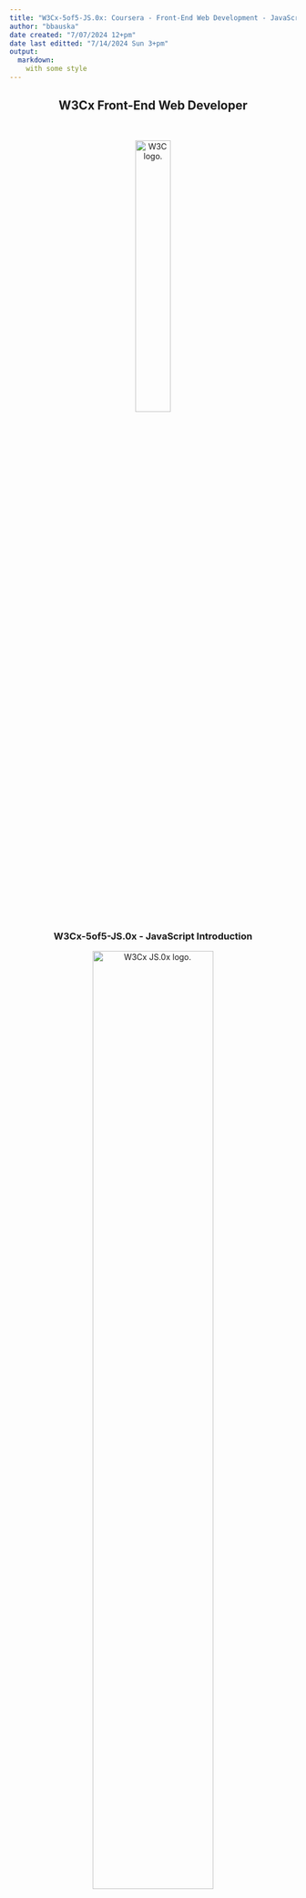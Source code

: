 ```yaml
---
title: "W3Cx-5of5-JS.0x: Coursera - Front-End Web Development - JavaScript Introduction"
author: "bbauska"
date created: "7/07/2024 12+pm"
date last editted: "7/14/2024 Sun 3+pm"
output: 
  markdown:
    with some style
---
```


<h2 align="center">W3Cx Front-End Web Developer</h2>
<br/>
<!--~~~~~~~~~~~~~~~~~~~~~~~~~~~~~~~~~~~~~~~~~~~~~~~~~~~~~~~~~~~~~~~~~~~~~~~~~~~~~~~~~~~~~~~~~~~~-->
<!--~~~~~~~~~~~~~~~~~~~~~~~~~~~~~~ readme.md of W3Cx-5of5-JS.0x ~~~~~~~~~~~~~~~~~~~~~~~~~~~~~~~~-->
<!--~~~~~~~~~~~~~~~~~~~~~~~~~~~~~~~~~~~~~~~~~~~~~~~~~~~~~~~~~~~~~~~~~~~~~~~~~~~~~~~~~~~~~~~~~~~~-->
<!--~~~~~~~~~~~~~~~~~~~~~~~~~~~~~~~~~~~~~~~~ w3cx logo ~~~~~~~~~~~~~~~~~~~~~~~~~~~~~~~~~~~~~~~~~-->
<p align="center" width="100%">
<img src="./images/w3cx-logo.jpg?raw=true"
  style="width:35%"
  title="W3C logo"
  alt="W3C logo." />
</p>

<h3 align="center">W3Cx-5of5-JS.0x - JavaScript Introduction</h3>
<!--~~~~~~~~~~~~~~~~~~~~~~~~~~~~~~~~~~~~~~~~~~~~~~~~~~~~~~~~~~~~~~~~~~~~~~~~~~~~~~~~~~~~~~~~~~~~-->
<!--~~~~~~~~~~~~~~~~~~~~~~~~~~~~ 01. W3Cx-5of5-JS.0x logo (01) ~~~~~~~~~~~~~~~~~~~~~~~~~~~~~~-->
<p align="center" width="100%">
<img src="./images/image001.png?raw=true"
  style="width:65%"
  title="W3Cx JS logo"
  alt="W3Cx JS.0x logo." />
</p>

## [Table of Contents](#table-of-contents)

## **About W3C and the Web**
>### - [**About W3C and the Web**](#cha-1)
>### - [**Why accessibility is important**](#cha-2)
>### - [**Why internationalization is important**](#cha-3)

## **Course information**
>### * [**Welcome to "HTML5 and CSS Fundamentals"**](#chb-1)
>### * [**Course practical information**](#chb-2)
>### * [**Course tools**](#chb-3)

## Module 1: Introduction to JavaScript
>### 1.1 [**Introduction - Module 1: Intro to JS**](#ch1-1-1)
>### 1.2 [**JavaScript, HTML and CSS**](#ch1-2-1)
>### 1.3 [**JavaScript Overview**](#ch1-3-1)
>### 1.4 [**Your first HTML/CSS/JS page**](#ch1-4-1)
>### 1.5 [**Variables, values, functions, operators and expressions**](#ch1-5-1)
>### 1.6 [**Simple JavaScript examples to play with**](#ch1-6-1)

## Module 2: Adding interactivity to HTML documents
>### 2.1 [**Introduction - Module 2: Adding interactivity to HTML documents**](#ch2-1-1)
>### 2.2 [**Conditional statements, loops and logical operators**](#ch2-2-1)
>### 2.3 [**Functions and callbacks**](#ch2-3-1)
>### 2.4 [**Handling events**](#ch2-4-1)
>### 2.5 [**The DOM API**](#ch2-5-1)
>### 2.6 [**Let's wrie a small game**](#ch2-6-1)

## Module 3: Playing with HTML5 APIs
>### 3.1 [**Introduction to Module 3: Playing with HTML5 APIs**](#ch3-1-1)
>### 3.2 [**Arrays and iterators**](#ch3-2-1)
>### 3.3 [**HTML5 multimedia and JavaScript**](#ch3-3-1)
>### 3.4 [**Displaying a map with the Geolocation API**](#ch3-4-1)
>### 3.5 [**Playing sound samples and music**](#ch3-5-1)

## Module 4: Structuring data
>### 4.1 [**Introduction to Module 4: Structuring data**](#ch4-1-1)
>### 4.2 [**Objecs: properties and methods**](#ch4-2-1)
>### 4.3 [**Creating multiple objects**](#ch4-3-1)
>### 4.4 [**Organizing the code in separate files**](#ch4-4-1)

## Module 5: Working with forms
>### 5.1 [**Introduction to Module 5: Working with forms**](#ch5-1-1)
>### 5.2 [**Built-in JavaScript objects**](#ch5-2-1)
>### 5.3 [**HTML5 tables, forms and input fields**](#ch5-3-1)
>### 5.4 [**The JSON notation**](#ch5-4-1)
>### 5.5 [**A small application**](#ch5-5-1)
>### 5.6 [**Where to from here?**](#ch5-6-1)

<a href="https://github.com/bbauska/W3Cx-5of5-Introduction-JavaScript.git" target="_blank" rel="noopener noreferrer">Introduction JavaScript - git</a>

<h3>Course Outline:</h3>

# js.0x-w3cx - W3Cx-5of5-JS.0x
W3Cx: JS.0x JavaScript Introduction

## Course outline

This course is designed for anyone who is comfortable with programming concepts. No prerequisites 
are required though we encourage you to follow these two other W3Cx courses: HTML5 and CSS Fundamentals and CSS Basics.

During this course, you will learn:

  - How to add JavaScript code in your Web site/Web app, and how to debug it.
  - How to make interactive Web sites through the DOM API.
  - How to change the CSS styles of HTML5 elements from JavaScript.
  - How to deal with HTML5 forms.
  - How to make basic graphics and animations using the HTML5 canvas.

You will make good use of your JavaScript skills in the other 2 W3Cx courses included in the 
"Front-End Web Developer" W3Cx Professional Certificate program: HTML5 Coding Essentials and 
Best Practices and HTML5 Apps and Games.

In the meantime, have fun in this course!

Professional Certificate programs are series of courses designed by industry leaders and/or 
top universities to build and enhance critical professional skills needed to succeed in 
today's most in-demand fields.
 
W3C has designed a "Front-End Web Developer" (FEWD) Professional Certificate where you 
will learn all of the necessary skills needed to build interactive and responsive user 
experiences on the Web. This program will deepen your knowledge of the 3 foundational 
languages that power the Web: HTML5, CSS and JavaScript. 

The W3C FEWD program is composed of 5 courses:

1.	CSS Basics
2.	HTML5 and CSS Fundamentals
3.	HTML5 Coding Essentials and Best Practices
4.	HTML5 Apps and Games
5.	This course: JavaScript Introduction

To get a W3C FEWD professional certificate, you must successfully pass and receive a Verified Certificate in the five courses above.

### Web editors
### Foreword:
###### Michel Buffa, author of this course:

"When I work locally, with files located on my computer hard drive, I use the Sublime Text source code editor, Visual Studio Code, WebStorm, NetBeans, depending on the size of the project I'm working on.
- For testing simple examples, I mainly use the JsBin.com online code editor.
- For embedding online examples in this course, I use the CodePen.io online code editor.
- For choosing a CSS color, shadow, text-shadow, gradients, etc. I use the LiveWeave online code editor."

Traditional source code editors
You can use any source code editor that has good support for HTML, CSS and JavaScript files. For this course, you are free to use whichever you prefer. However, there are some in particular that we recommend.
Sublime Text is a very powerful, multi-platform source code editor, it's semi-free (you can use it without paying, it will pop up a dialog asking you to buy it once in a while, but not very often). Sublime text supports hundreds of plugins to enhance its features.

**Visual Studio Code** is a free, open source, multi-platform editor by Microsoft.

## Other tools

### Free of charge:
- Atom source code editor (note that Visual Studio code is based on Atom).
- Brackets source code editor.
- NotePad++ (Windows only)
- NetBeans and Eclipse: very powerful IDEs (integrated development environments), but heavier than all the "lightweight" source editors that we've talked about so far. More dedicated to "mid-size/large-size projects", more for pro developers that are also looking for good support for server-side languages such as Java, Python, PHP, etc.

### Not free of charge:

- IDEs by JetBrains.com have a very good reputation and can be obtained for free if you are an academic customer (student or teacher). The WebStorm IDE is a very good mid-weight tool for developing HTML/CSS/JS/NodeJS code.
- BBedit (for Macs): source code editor for mac with support for Web languages.

### Online editors/IDEs
To help you practice for the duration of the course, you will use the following tools:
JS Bin is an open-source collaborative Web development debugging tool. Most of the examples you will find in this course are either on JSBin or on CodePen.

Tutorials can be found on the Web (such as these ones) or on YouTube. The tool is really simple: just open the link to the provided examples, look at the code, look at the result, etc. And you can modify the examples as you like, you can also modify / clone / save / share them. Keep in mind that it's always better to be logged in (it's free) if you do not want to lose your work.
In our opinion, JSBin is the best online IDE for "live coding": typing and seeing what you are doing in real time, monitoring error messages in the console tab, and debugging your code. We will mainly use this tool for the live coding videos.
 
CodePen is similar to JSBin except that its Web site includes a search engine, which is very useful for finding out what others have developed. Looking for a nice HTML5/CSS button style? Just search for "button", etc. It's also easier for us to embed HTML/CSS/JS examples in this course with CodePen than with other online IDEs; this is why so many "pens" are embedded in the course pages.

This is a great service to get you started quickly as it doesn't require you to download anything and you can access it, along with your saved projects from any Web browser. Here's an article which will be of-interest if you use CodePen: Things you can do with CodePen [Brent Miller, February 6, 2019].
 
Plunker allows us to work online with separate files. So, when we have no choice but to use separate files, we might use this tool.

 
LiveWeave is great for writing CSS code or for embedding SVG Graphics in an HTML document, as it includes online wizards and interactive editors. We use it when we have problems with CSS shadows, CSS colors or gradients, or when we want to include an SVG arrow in a document.
 
 
 
JSFiddle is very similar to JSBin and CodePen in terms of features. 
Other tools
There are many other online IDEs and new ones appear each year. If you want a real, heavyweight online IDE that has nearly all the features offered by "big IDEs" such as Eclipse, NetBeans and WebStorm, take a look at the Cloud9 IDE. It's free and will enable you to develop huge projects, that can include many files, it supports uploaded assets such as images, videos and sound files.  Furthermore, like Google Docs, it will support multiple users working at the same time on the same project, even on the same file. It's a real collaborative environment.
Michel Buffa, author of this course, developed a whole multitrack audio player this way. This application is available online. See also screenshots below:
 
100% of the development was done in a Web browser, by Michel Buffa and two friends, using the c9.io (Cloud 9) IDE (to see if online IDEs were a valuable approach):
 
### JavaScript debuggers

Here is a selection of tools to help debug JavaScript code. The instructor will indicate other tools in module 1 of the course.
- Firefox JS debugger (debugger shipped inside Firefox) - all other browsers have integrated debuggers as well.
- JS Lint  - The JavaScript Code Quality Tool
- CodeBeautify  - JavaScript Validator
- Check also other JavaScript debugging tools

### Browser compatibility

The term browser compatibility refers to the ability of a given Web site to appear fully functional on the browsers available in the market.
The most powerful aspect of the Web is what makes it so challenging to build for: its universality. When you create a Web site, you’re writing code that needs to be understood by many different browsers on different devices and operating systems!
To make the Web evolve in a sane and sustainable way for both users and developers, browser vendors work together to standardize new features, whether it’s a new HTML element, CSS property, or JavaScript API. But different vendors have different priorities, resources, and release cycles — so it’s very unlikely that a new feature will land on all the major browsers at once. As a Web developer, this is something you must consider if you’re relying on a feature to build your site.
We are then providing references to the browser support of HTML5 features presented in this course using 2 resources: Can I Use and Mozilla Developer Network (MDN) Web Docs.
Can I use
Can I Use provides up-to-date tables for support of front-end Web technologies on desktop and mobile Web browsers. Below is a snapshot of what information is given by CanIUse when searching for "CSS3 colors".
 
### MDN Web Docs
  
To help developers make these decisions consciously rather than accidentally, MDN Web Docs provides browser compatibility tables in its documentation pages, so that when looking up a feature you’re considering for your project, you know exactly which browsers will support it.

### External resources
- MDN browser compatibility data: Taking the guesswork out of web compatibility 
https://hacks.mozilla.org/2018/02/mdn-browser-compatibility-data/
- Caniuse and MDN compatibility data collaboration
https://hacks.mozilla.org/2019/09/caniuse-and-mdn-compat-data-collaboration/

### W3C validators
For over 20 years, the W3C has been developing and hosting free and open source tools used every day by millions of Web developers and Web designers. All the tools listed below are Web-based, and are available as downloadable sources or as free services on the W3C Developers tools site.

### W3C Validator
The W3C validator checks the markup validity of various Web document formats, such as HTML.

### CSS Validator
The CSS validator checks Cascading Style Sheets (CSS) and (X)HTML documents that use CSS stylesheets.

### Unicorn
Unicorn is W3C's unified validator, which helps people improve the quality of their Web pages by performing a variety of checks. Unicorn gathers the results of the popular HTML and CSS validators, as well as other useful services, such as RSS/Atom feeds and http headers.

### Link Checker
The W3C Link Checker looks for issues in links, anchors and referenced objects in a Web page, CSS style sheet, or recursively on a whole Web site. For best results, it is recommended to first ensure that the documents checked use valid HTML Markup and CSS.

### Internationalization Checker
The W3C Internationalization Checker provides information about various internationalization-related aspects of your page, including the HTTP headers that affect it. It also reports a number of issues and offers advice about how to resolve them.

### W3C cheatsheet
https://dev.w3.org/2009/cheatsheet/doc/
The W3C cheatsheet provides quick access to useful information from a variety of specifications published by W3C. It aims at giving in a very compact and mobile-friendly format a compilation of useful knowledge extracted from W3C specifications, completed by summaries of guidelines developed at W3C, in particular Web accessibility guidelines, the Mobile Web Best Practices, and a number of internationalization tips.

Its main feature is a lookup search box, where one can start typing a keyword and get a list of matching properties/elements/ attributes/functions in the above-mentioned specifications, and further details on those when selecting the one of interest.


### The W3C cheatsheet is only available as a pure Web application.

### Help build the Web Platform!
Most of the technologies you use when developing Web applications and Web sites are designed and standardized in W3C in a completely open and transparent process.
In fact, all W3C specifications are developed in public GitHub repositories, so if you are familiar with GitHub, you already know how to contribute to W3C specifications! This is all about raising issues (with feedback and suggestions) and/or bringing pull requests to fix identified issues.

Contribute
Contributing to this standardization process might be a bit scary or hard to approach at first, but understanding at a deeper level how these technologies are built is a great way to build your expertise.
If you're looking to an easy way to dive into this standardization processes, check out which issues in the W3C GitHub repositories have been marked as "good first issue" and see if you find anything where you think you would be ready to help.
First steps in Web accessibility
As steward of global Web standards, W3C's mission is to safeguard the openness, accessibility, and freedom of the World Wide Web from a technical perspective.
W3C's primary activity is to develop protocols and guidelines that ensure long-term growth for the Web. The widely adopted Web standards define key parts of what actually makes the World Wide Web work.
Shape the future
Another approach is to go and bring feedback on ideas for future technologies: the W3C Web Platform Community Incubator Group was built as an easy place to get started to provide feedback on new proposals or bring brand-new proposals for consideration.
Happy Web building!
What is W3C?
As steward of global Web standards, W3C's mission is to safeguard the openness, accessibility, and freedom of the World Wide Web from a technical perspective.
W3C's primary activity is to develop protocols and guidelines that ensure long-term growth for the Web. The widely adopted Web standards define key parts of what actually makes the World Wide Web work.
A few history bits
 
Tim Berners-Lee at his desk in CERN, 1994
Tim Berners-Lee wrote a proposal in 1989 for a system called the World Wide Web. He then created the first Web browser, server, and Web page. He wrote the first specifications for URLs, HTTP, and HTML.
In October 1994, Tim Berners-Lee founded the World Wide Web Consortium (W3C) at the Massachusetts Institute of Technology, Laboratory for Computer Science [MIT/LCS] in collaboration with CERN, where the Web originated (see information on the original CERN Server), with support from DARPA and the European Commission.
In April 1995, Inria became the first European W3C host, followed by Keio University of Japan (Shonan Fujisawa Campus) in Asia in 1996. In 2003, ERCIM took over the role of European W3C Host from Inria. In 2013, W3C announced Beihang University as the fourth Host.
As of January 2023, W3C is a public-interest non-profit organization incorporated in the United States of America, led by a Board of Directors and employing a global staff across the globe
A few figures
As of July 2023, W3C:
•	Is a member-driven organization composed of over 360 companies, universities, start-ups, etc. from all over the world.
•	Holds 52 technical groups, including Working and Interest Groups where technical specifications are discussed and developed.
•	Published over 13585 published technical reports, including 510 Web standards (or W3C Recommendations) - since January 1st,1995.
•	Runs a translation program to foster the translation of its specifications: see the translation matrix currently listing 312 available translations of W3C recommendations.
•	Hosts 143 Community and Business Groups, where developers, designers, and anyone passionate about the Web have a place to hold discussions and publish ideas.
•	Gathers over13860active participants constituting the W3C community.
•	Has a technical staff composed of 46 people, spread on all five continents.
W3C's core values
Committed to core values of an open Web that promotes innovation, neutrality, and interoperability, W3C and its community are setting the vision and standards for the Web, ensuring the building blocks of the Web are open, accessible, secure, international and have been developed via the collaboration of global technical experts.
The Web is amazing!
Level 2 headings may be created by course providers in the future.
People often use the words "Internet" and "Web" interchangeably, but this usage is technically incorrect.
The Web is an application of the Internet. The Web is the most popular way of accessing the Internet, but other applications of the Internet are e-mail and ftp for example. One analogy equates the Internet to a road network where the Web is a car, the email is a bicycle, etc.  Read this article for more details about the difference between Internet and the Web.
Check also this reminder ;)
 
The W3C community is passionate about creating free and open Web standards. The next video, created in partnership with Microsoft, explains why standards are important to maintain a royalty-free, Open Web Platform, as well as to help shape the Web of the future.
Why accessibility is important
The power of the Web is in its universality. Access by everyone regardless of disability is an essential aspect.
Tim Berners-Lee, W3C Director and inventor of the World Wide Web
When websites and web tools are properly designed and coded, people with disabilities can use them. However, currently many sites and tools are developed with accessibility barriers that make them difficult or impossible for some people to use.
Accessibility is essential for developers and organizations that want to create high-quality websites and web tools, and not exclude people from using their products and services.
Making the web accessible benefits people with and without disabilities, businesses, and society. Accessibility is an important aspect of diversity, equity, and inclusion (DEI).
Video Introduction to Web Accessibility and W3C Standards is a 4-minute video with descriptive transcript and subtitles in over 20 languages.
Who is impacted?
Web accessibility addresses all disabilities, including hearing, learning and cognitive, neurological, physical, speech, and visual disabilities. Some examples of Web accessibility features include:
•	Captions on audio and multimedia content for people who are hard of hearing;
•	Clear and consistent layout for people with learning and cognitive disabilities;
•	Keyboard support for people with physical disabilities and do not use a mouse;
•	Text alternatives for people with visual disabilities and using screen readers;
Web accessibility benefits people with and without disabilities
Web accessibility features also benefit many more users, such as:
•	People with temporary situational limitations, such as a broken arm;
•	People using mobile devices, televisions, and other access channels;
•	People using older computers, with low bandwidth, and other limitations;
•	People who are new to computers, to the Web, or to your own website;
•	People who are not fluent in the language of your particular website;
The Web is an increasingly important resource in many aspects of life: education, employment, government, commerce, health care, recreation, and more. When Web pages, Web technologies, Web tools, or Web applications are badly designed, they can create barriers that exclude people from using the Web. More information is available in the W3C Accessibility overview.
First steps in Web accessibility
There are many simple Web accessibility improvements that you can implement and check right away, even when you are new to this topic. Two example excerpts are provided below on this page but you can find more tips and information from W3C/WAI:
•	Tips for Getting Started with Web Accessibility
•	Easy Checks - A First Review of Web Accessibility
Example 1: page title
Good page titles are particularly important for orientation — to help people know where they are and move between pages open in their browser. The first thing screen readers say when the user goes to a different Web page is the page title. In the Web page markup, they are the <title> within the <head>.
Check #1: There is a title that adequately and briefly describes the content of a page, and that it distinguishes the page from other Web pages.
Example:
<head>
...
   <title>Web Accessibility Initiative (WAI) - home page</title>
...
</head>
Example 2: image text alternatives ("alt text")
Text alternatives ("alt text") are a primary way of making visual information accessible, because they can be rendered through any sensory modality (for example, visual, auditory or tactile) to match the needs of the user. Providing text alternatives allows the information to be rendered in a variety of ways by a variety of user agents. For example, a person who cannot see a picture can have the text alternative read aloud using synthesized speech.
Check #2: Every image has alt with appropriate alternative text.
Example: See the W3C logo below. It contains a link that points to the W3C Web site. The text alternative is going to be a brief description of the link target.
<a href="https://w3.org">
   <img src="https://w3.org/Icons/w3c_home.png" width="72" height="48" alt="W3C Web site">
</a>
Why internationalization is important
Access to the Web for all has been a fundamental concern and goal of the W3C since the beginning. It is easy to overlook the needs of people from cultures different to your own, or who use different languages or writing systems, but you have to ensure that any content or application that you design or develop is ready to support the international features that they will need.
'Internationalization' is sometimes abbreviated to 'i18n' in English, because there are 18 characters between the 'i' and the 'n'.
The W3C Internationalization Activity works with W3C working groups and liaises with other organizations to make it possible to use Web technologies with different languages, scripts, and cultures.
During this course you will learn about some basic internationalization features, such as character encoding and language declarations. If you don't use those features you will create barriers for people from different cultures who are trying to access your content. This is important even if you think you are only designing for a specific community – communities are made up of diverse individuals, and the Web stretches worldwide.
Unicode
Text in a computer or on the Web is composed of characters. 
Characters represent letters of the alphabet, punctuation, or other symbols.
Unicode is a universal character set, ie. a standard that defines, in one place, all the characters needed for writing languages in use on computers. It is a superset of all other character sets that have been encoded.
As a content author or developer, It is important to clearly distinguish between the concepts of a character set versus a character encoding. You should nowadays always choose the UTF-8 character encoding for your content or data. This Unicode encoding is a good choice because you can use a single encoding to handle any character you are likely to meet. This greatly simplifies things.
Essential steps in Web i18n
You find below three examples (and checks!) to help you to ensure that your Web page works for people around the world, and to make it work differently for different cultures, where needed. Let's meet the words 'charset' and 'lang', soon to become your favorite markup ;)
Example 1: Character encoding declaration
A character encoding declaration is vital to ensure that the text in your page is recognized by browsers around the world, and not garbled. You will learn more about what this is, and how to use it as you work through the course.  For now, just ensure that it's always there.
Check #1: There is a character encoding declaration near the start of your source code, and  its value is UTF-8.
Example 1:
<head>
<meta charset="utf-8"/>
...
</head>
Example 2: Primary language declaration
For a wide variety of reasons, it's important for a browser to know what language your page is written in, including font selection, text-to-speech conversion, spell-checking, hyphenation and automated line breaking, text transforms, automated translation, and more. You should always indicate the primary language of your page in the <html> tag. Again you will learn how to do this during the course.  You will also learn how to change the language, where necessary, for parts of your document that are in a different language.
Check #2: The HTML tag has a lang attribute which correctly indicates the language of your content.
Example 2: This indicates that the page is in French.
<!doctype html>
<html lang="fr">
<head>
...
Example 3: Cultural bias
People around the world don't always understand cultural references that you are familiar with, for example the concept of a 'home run' in baseball, or a particular type of food. You should be careful when using examples to illustrate ideas. Also, people in other cultures don't necessarily identify with pictures that you would recognize, for example, hand gestures can have quite unexpected meanings in other parts of the world, and photos of people in a group may not be representative of populations elsewhere.  When creating forms for capturing personal details, you will quickly find that your assumptions about how personal names and addresses work are very different from those of people from other cultures.
Check #3: If your content will be seen by people from diverse cultures, check that your cultural references will be recognized and that there is no inappropriate cultural bias.
Don't worry!
The following 7 quick tips summarize some important concepts of international Web design. They will become more meaningful as you work through the course, so come back and review this page at the end.
1.	Encoding: use the UTF-8 (Unicode) character encoding for content, databases, etc. Always declare the encoding.
2.	Language: declare the language of documents and indicate internal language changes.
3.	Navigation: on each page include clearly visible navigation to localized pages or sites, using the target language.
4.	Escapes: use characters rather than escapes (e.g. &#xE1; &#225; or &aacute;) whenever you can.
5.	Forms: use UTF-8 on both form and server. Support local formats of names/addresses, times/dates, etc.
6.	Localizable styling: use CSS styling for the presentational aspects of your page. So that it's easy to adapt content to suit the typographic needs of the audience, keep a clear separation between styling and semantic content, and don't use 'presentational' markup.
7.	Images, animations & examples: if your content will be seen by people from diverse cultures, check for translatability and inappropriate cultural bias.
You will find more quick tips on the Internationalization quick tips page. Remember that these tips do not constitute complete guidelines.
Internationalization checker
When you start creating Web pages, you can also run them through the W3C's Internationalization Checker.  If there are internationalization problems with your page, this checker explains what they are and what to do about it.
1.1.1 Introduction - Module 1: Intro to JavaScript (1:46)
Hello everyone, welcome to the wonderful world of JavaScript!
In this module, after giving a brief history of JavaScript and Web browsers, we will explain how HTML, CSS and JavaScript are related to one another. We will see JavaScript in action through numerous interactive examples. We have made sure that all examples can be run directly in the course’s Web pages. 
Hey, we’re teaching Web technologies, after all! We will do that throughout the course, as you will be asked to change some code, tweak this or that example, even if the code details are not fully explained at first. Because, this is how we recommend beginners to learn JavaScript: first look at examples, then tweak some code and see the results of the changes. You will certainly encounter error messages, but no worries, as I will teach you how to debug JavaScript code using your browser’s devtool console.
In this first module, you will also learn about JavaScript variables, operators and expressions, and have a first lesson about functions, objects, arrays and strings.
These are the basic concepts of JavaScript and are shared by many other programming languages. We’ll then develop together, and step by step, an interactive graphic tool that will use many different features from JavaScript, HTML and CSS. Let’s start having fun with JavaScript, now :-)
1.1.2 Module 1 outline
If you thought that a Web browser could only display HTML documents, you were mistaken! ;)
Behind the scenes, an HTML document is nearly always associated with two other standard languages of the Web: CSS and JavaScript. Before looking at the guts of JavaScript, we introduce the basics and play with many examples. We will also have a first look at the browser devtools, and discover how JavaScript is useful.
•	First, let's briefly discuss the roles of HTML, CSS and JavaScript, and how they work together.
•	We show examples of what can be done with JavaScript: a showcase of very small examples through to impressively complex ones.
•	Then we look at a dozen different - very small - examples of typical uses of JavaScript.
•	Finally, we learn how to use the browser devtools, a powerful, built-in set of tools that represent the Swiss army knife of any Web developer. Without the devtools, you would not be able to debug your code, find errors, print traces of what a JavaScript program is doing etc.
A word of caution: you will not learn JavaScript in full detail in this course! This is an introductory course designed to help you understand the basic concepts of the language.
1.2.1 HTML is for structure
The "Hyper Text" part: links!
A fundamental key to the World Wide Web is the concept of "hypertext". Hypertext is built on the idea of linking information together, not unlike using footnotes, but far easier and more flexible. The idea is to "mark up" your document with links and define how to break it down into different segments  (chapters, sections, paragraphs, tables, figures, etc.)
That's why, in 1989, Tim Berners-Lee began to create a definition of HTML: Hypertext Markup Language, to provide a simple, uniform way to incorporate hyperlinks into a text document.
 
He envisioned a technology that would facilitate thoroughly interconnected documents. He wanted authors to be able to connect an idea in one document to the source of the idea in another, or connect a statement with the data that backs up that statement. Traditionally this kind of thing was done with footnotes and bibliographies, which can be cumbersome. This information should be easily transferable from one place to another, so that in reading one document, it is easy to access everything related (linked) to it. Tim Berners-Lee imagined a "Web" of interconnected documents.
He used the metaphor of a Web to emphasize the importance of connections between documents. It was not just a long list of details, but rather a sea of information stretching out in all directions. This sea of information was navigated by a new tool called a "browser".
The "Markup" part: elements, tags and attributes!
The "M" in HTML stands for "Markup", but what does Markup really mean?  Essentially it means to annotate a document with extra information: things like where different sections and paragraphs begin and end, which part is the title, which things should be emphasized and so on.
There are many ways to markup a document, but HTML borrows a technique from an ancestor language, SGML (Standard Generalized Markup Language), which uses angle brackets ("<" and ">") to separate the annotations from the regular text.  In HTML these annotations are called "tags".
For example, consider the following chunk of HTML code (note: you can edit the source code and see the resulting Web page updating in real time):
 
https://codepen.io/w3devcampus/pen/PWqYxG

HTML
<body>
<h1>A Tale of Two Cities</h1>
<p>
  It was the best of times, it was the worst of times, . . . .
</p>
. . .
<p>
  . . . it is a far, far better rest
  that I go to than I have ever known.
</p>
</body>
If you eliminated everything in between the angle brackets from the text, for most purposes it would still read the same:
A Tale of Two Cities
It was the best of times, it was the worst of times . . . .
. . .
. . . it is a far, far better rest
that I go to than I have ever known.
Once you know that everything in angle brackets is "meta-information", it gives you a lot of flexibility. You can put a lot of different things in between those brackets without any of it showing up (directly) in your finished document. And though you don't usually see directly what's in those angle brackets, they can often have a big effect on how your Web page looks, as well as how it responds and interacts with you.
Here is another, more generic example:
Notes:
•	Remember that the first line of your HTML5 page should start by <!DOCTYPE html>. CodePen does not force you to add a DOCTYPE on CodePen, but be assured that you have to specify the DOCTYPE in all your Web documents.
•	You can modify the source code in CodePen, and see the results in real time.
 
https://codepen.io/w3devcampus/pen/egNOLj

HTML:
1.	<!DOCTYPE html>
2.	<html lang="en">
3.	<head>
4.	  <title>Your first HTML page</title>
5.	  <meta charset="utf-8"/>
6.	</head>
7.	<body>
8.	  <h1>My home page</h1>
9.	  <h2>Who am I?</h2>
10.	  <p>Hi! Welcome to my Home Page! My name is Michel Buffa, I'm a professor at the University of Nice, in France, and I'm also the author of two MOOCS about HTML5 on W3Cx.</p>
11.	  <p>I also play electric guitar and love coding WebAudio applications...</p>
12.	<img src="https://pbs.twimg.com/profile_images/110455194/n666194627_2302_400x400.jpg" width=200
13.	alt="Michel Buffa plays rock and roll">
14.	<h2>My Hobbies</h2>
15.	Music, Movies, Video Games, Travelling, Family, etc.
16.	</body>
17.	</html>
Try it out!
It's time to write your first HTML code :-)
You can use a source code editor like Sublime Text, Atom, Brackets or any lightweight text editor. You can also use more "professional" tools such as Visual Studio Code, NetBeans, Eclipse, WebStorm, etc.
To try out the simple examples from this course, I'd suggest using an online IDE such as JSBin, CodePen, Plunker, etc.
During the course, we will show you how to test out simple code snippets in online IDEs, but we will also teach you how to organize your code with folders and files.
The next lesson shows how you can use JSBin, CodePen, and SublimeText in order to test the HTML code provided earlier in this section.

